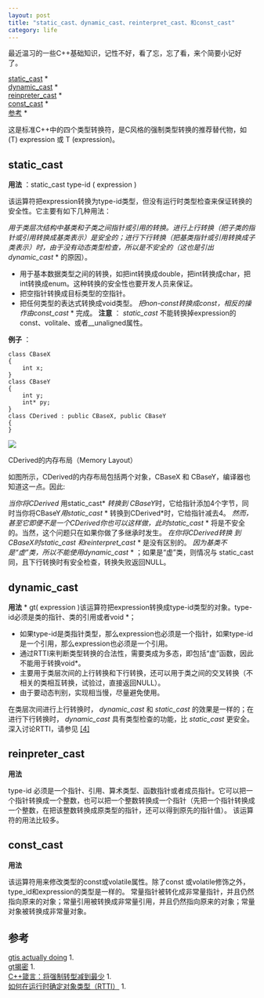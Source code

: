 ```yaml
---
layout: post
title: "static_cast、dynamic_cast、reinterpret_cast、和const_cast"
category: life
---
```


最近温习的一些C++基础知识，记性不好，看了忘，忘了看，来个简要小记好了。

[static_cast](#static_cast) *    
[dynamic_cast](#dynamic_cast) *    
[reinpreter_cast](#reinpreter_cast) *    
[const_cast](#const_cast) *    
[参考](#reference) *    

这是标准C++中的四个类型转换符，是C风格的强制类型转换的推荐替代物，如(T) expression 或 T (expression)。


## static_cast ##
**用法** ：static_cast type-id ( expression )

该运算符把expression转换为type-id类型，但没有运行时类型检查来保证转换的安全性。它主要有如下几种用法：

*用于类层次结构中基类和子类之间指针或引用的转换。进行上行转换（把子类的指针或引用转换成基类表示）是安全的；进行下行转换（把基类指针或引用转换成子类表示）时，由于没有动态类型检查，所以是不安全的（这也是引出dynamic_cast* *    的原因）。
*    用于基本数据类型之间的转换，如把int转换成double，把int转换成char，把int转换成enum。这种转换的安全性也要开发人员来保证。
*    把空指针转换成目标类型的空指针。
*    把任何类型的表达式转换成void类型。
*把non-const转换成const，相反的操作由const_cast* *    完成。
**注意** ： *static_cast* 不能转换掉expression的const、volitale、或者__unaligned属性。

**例子** ：

```
class CBaseX
{
    int x;
}
class CBaseY 
{
    int y;
    int* py;
}
class CDerived : public CBaseX, public CBaseY
{
}
```

![](http://hiphotos.baidu.com/maxint/pic/item/40aeadc215ed961ae4dd3bda.jpg)

CDerived的内存布局（Memory Layout）

如图所示，CDerived的内存布局包括两个对象，CBaseX 和 CBaseY，编译器也知道这一点。因此:

*当你将CDerived* 用static_cast* *转换到 CBaseY*时，它给指针添加4个字节，同时当你将CBaseY*用static_cast* *    转换到CDerived*时，它给指针减去4。
*然而，甚至它即便不是一个CDerived你也可以这样做，此时static_cast* *    将是不安全的。当然，这个问题只在如果你做了多继承时发生。
*在你将CDerived转换 到 CBaseX时static_cast* *和reinterpret_cast* *    是没有区别的。
*因为基类不是“虚”类，所以不能使用dynamic_cast* *    ；如果是“虚”类，则情况与 static_cast 同，且下行转换时有安全检查，转换失败返回NULL。


## dynamic_cast ##
**用法** *    gt( expression )该运算符把expression转换成type-id类型的对象。type-id必须是类的指针、类的引用或者void *；
*    如果type-id是类指针类型，那么expression也必须是一个指针，如果type-id是一个引用，那么expression也必须是一个引用。
*    通过RTTI来判断类型转换的合法性，需要类成为多态，即包括“虚”函数，因此不能用于转换void*。
*    主要用于类层次间的上行转换和下行转换，还可以用于类之间的交叉转换（不相关的类相互转换，试验过，直接返回NULL）。
*    由于要动态判别，实现相当慢，尽量避免使用。

在类层次间进行上行转换时， *dynamic_cast* 和 *static_cast* 的效果是一样的；在进行下行转换时， *dynamic_cast* 具有类型检查的功能，比 *static_cast* 更安全。深入讨论RTTI，请参见 [[4]](#reference) 


## reinpreter_cast ##
**用法**

type-id 必须是一个指针、引用、算术类型、函数指针或者成员指针。它可以把一个指针转换成一个整数，也可以把一个整数转换成一个指针（先把一个指针转换成一个整数，在把该整数转换成原类型的指针，还可以得到原先的指针值）。  该运算符的用法比较多。


## const_cast ##
**用法**

该运算符用来修改类型的const或volatile属性。除了const 或volatile修饰之外， type_id和expression的类型是一样的。  常量指针被转化成非常量指针，并且仍然指向原来的对象；常量引用被转换成非常量引用，并且仍然指向原来的对象；常量对象被转换成非常量对象。


## 参考 ##

[gtis actually doing](http://www.codeproject.com/KB/cpp/static_cast.aspx) 1.    
[gt揭密](http://www.vckbase.com/document/viewdoc/?id=1651) 1.    
[C++箴言：将强制转型减到最少](http://www.xker.com/article/articleview/2005-8-23/article_view_2732.htm) 1.    
[如何在运行时确定对象类型（RTTI）](http://www.vckbase.com/document/viewdoc/?id=653) 1.
